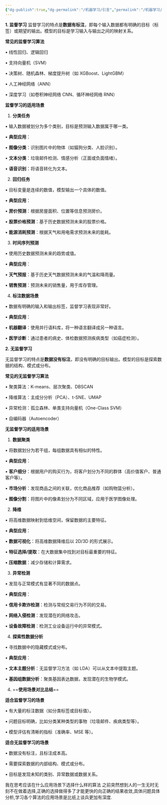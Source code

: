 ```yaml
---
{"dg-publish":true,"dg-permalink":"/机器学习/引言","permalink":"/机器学习/引言/","title":"机器学习引言"}
---
```




**1. 监督学习**
监督学习的特点是**数据有标注**，即每个输入数据都有明确的目标（标签）或期望的输出。模型的目标是学习输入与输出之间的映射关系。

**常见的监督学习算法**

• 线性回归、逻辑回归

• 支持向量机（SVM）

• 决策树、随机森林、梯度提升树（如 XGBoost、LightGBM）

• 人工神经网络（ANN）

• 深度学习（如卷积神经网络 CNN、循环神经网络 RNN）


**监督学习的适用场景**

1. **分类任务**

• 输入数据被划分为多个类别，目标是预测输入数据属于哪一类。

• **典型应用**：

• **图像分类**：识别图片中的物体（如猫狗分类、人脸识别）。

• **文本分类**：垃圾邮件检测、情感分析（正面或负面情绪）。

• **语音识别**：将语音转化为文本。

2. **回归任务**

• 目标变量是连续的数值，模型输出一个具体的数值。

• **典型应用**：

• **房价预测**：根据房屋面积、位置等信息预测房价。

• **股票价格预测**：基于历史数据预测未来的股票价格。

• **能源消耗预测**：根据天气和用电需求预测未来的能耗。

3. **时间序列预测**

• 使用历史数据预测未来的趋势或值。

• **典型应用**：

• **天气预报**：基于历史天气数据预测未来的气温和降雨量。

• **销售预测**：预测未来的销售量，用于库存管理。

4. **标注数据场景**

• 数据有明确的输入和输出标签，监督学习表现非常好。

• **典型应用**：

• **机器翻译**：使用并行语料库，将一种语言翻译成另一种语言。

• **医学诊断**：通过患者的病史、体检数据预测疾病类型（如癌症检测）。


**2. 无监督学习**

无监督学习的特点是**数据没有标注**，即没有明确的目标输出。模型的目标是探索数据的结构、模式或分布。

  

**常见的无监督学习算法**

• 聚类算法：K-means、层次聚类、DBSCAN

• 降维算法：主成分分析（PCA）、t-SNE、UMAP

• 异常检测：孤立森林、单类支持向量机（One-Class SVM）

• 自编码器（Autoencoder）

  

**无监督学习的适用场景**

1. **数据聚类**

• 将数据划分为若干组，每组数据具有相似的特性。

• **典型应用**：

• **客户细分**：根据用户的购买行为，将客户划分为不同的群体（高价值客户、普通客户等）。

• **市场分析**：发现商品之间的关联，优化商品推荐（如购物篮分析）。

• **图像分割**：将图片中的像素划分为不同区域，应用于医学图像处理。

2. **降维**

• 将高维数据映射到低维空间，保留数据的主要特征。

• **典型应用**：

• **数据可视化**：将高维数据降维后以 2D/3D 的形式展示。

• **特征选择/提取**：在大数据集中找到对目标最重要的特征。

• **压缩数据**：减少存储和计算需求。

3. **异常检测**

• 发现与正常模式有显著不同的数据点。

• **典型应用**：

• **信用卡欺诈检测**：检测与常规交易行为不同的交易。

• **网络入侵检测**：发现潜在的网络攻击。

• **设备故障检测**：检测工业设备运行中的异常模式。

4. **探索性数据分析**

• 寻找数据中的隐藏模式或分布。

• **典型应用**：

• **文本主题分析**：无监督学习方法（如 LDA）可以从文本中提取主题。

• **基因组数据分析**：聚类基因表达数据，发现潜在的生物学模式。



4. ==**使用场景对比总结**==

**适合监督学习的场景**

• 有大量的标注数据（如分类标签或目标值）。

• 问题目标明确，比如分类某种类型的事物（垃圾邮件、疾病类型等）。

• 模型评估有清晰的指标（准确率、MSE 等）。

  

**适合无监督学习的场景**

• 数据没有标注，且标注成本高。

• 需要探索数据的内部结构、模式或分布。

• 目标是发现未知的类别、异常数据或数据关系。


我在思考应该在什么应用场景下选择什么样的算法
之前突然想到人的一生无时无刻不在做着选择,正确的选择做得多了才能更快的向正确的结果收敛,具体问题具体分析,学习各个算法的应用场景是比纸上谈兵更加有深度.

